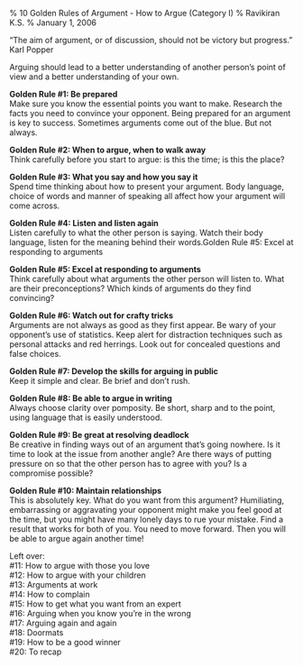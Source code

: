 % 10 Golden Rules of Argument - How to Argue (Category I)
% Ravikiran K.S.
% January 1, 2006

“The aim of argument, or of discussion, should not be victory but
progress.” Karl Popper

Arguing should lead to a better understanding of another person’s point
of view and a better understanding of your own.

**Golden Rule \#1: Be prepared**  
Make sure you know the essential points you want to make. Research the
facts you need to convince your opponent. Being prepared for an argument
is key to success. Sometimes arguments come out of the blue. But not
always.

**Golden Rule \#2: When to argue, when to walk away**  
Think carefully before you start to argue: is this the time; is this the
place?

**Golden Rule \#3: What you say and how you say it**  
Spend time thinking about how to present your argument. Body language,
choice of words and manner of speaking all affect how your argument will
come across.

**Golden Rule \#4: Listen and listen again**  
Listen carefully to what the other person is saying. Watch their body
language, listen for the meaning behind their words.Golden Rule \#5:
Excel at responding to arguments

**Golden Rule \#5: Excel at responding to arguments**  
Think carefully about what arguments the other person will listen to.
What are their preconceptions? Which kinds of arguments do they find
convincing?

**Golden Rule \#6: Watch out for crafty tricks**  
Arguments are not always as good as they first appear. Be wary of your
opponent’s use of statistics. Keep alert for distraction techniques such
as personal attacks and red herrings. Look out for concealed questions
and false choices.

**Golden Rule \#7: Develop the skills for arguing in public**  
Keep it simple and clear. Be brief and don’t rush.

**Golden Rule \#8: Be able to argue in writing**  
Always choose clarity over pomposity. Be short, sharp and to the point,
using language that is easily understood.

**Golden Rule \#9: Be great at resolving deadlock**  
Be creative in finding ways out of an argument that’s going nowhere. Is
it time to look at the issue from another angle? Are there ways of
putting pressure on so that the other person has to agree with you? Is a
compromise possible?

**Golden Rule \#10: Maintain relationships**  
This is absolutely key. What do you want from this argument?
Humiliating, embarrassing or aggravating your opponent might make you
feel good at the time, but you might have many lonely days to rue your
mistake. Find a result that works for both of you. You need to move
forward. Then you will be able to argue again another time\!

Left over:  
\#11: How to argue with those you love  
\#12: How to argue with your children  
\#13: Arguments at work  
\#14: How to complain  
\#15: How to get what you want from an expert  
\#16: Arguing when you know you’re in the wrong  
\#17: Arguing again and again  
\#18: Doormats  
\#19: How to be a good winner  
\#20: To recap  

